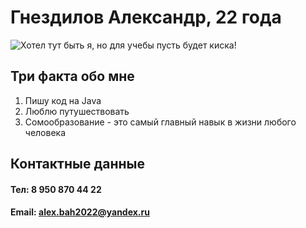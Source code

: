 # Гнездилов Александр, 22 года

<image src="https://thypix.com/wp-content/uploads/sad-cat-10.jpg" alt="Хотел тут быть я, но для учебы пусть будет киска!">

## Три факта обо мне

1. Пишу код на Java
2. Люблю путушествовать
3. Сомообразование - это самый главный навык в жизни любого человека

## Контактные данные
#### Тел: 8 950 870 44 22
#### Email: alex.bah2022@yandex.ru
